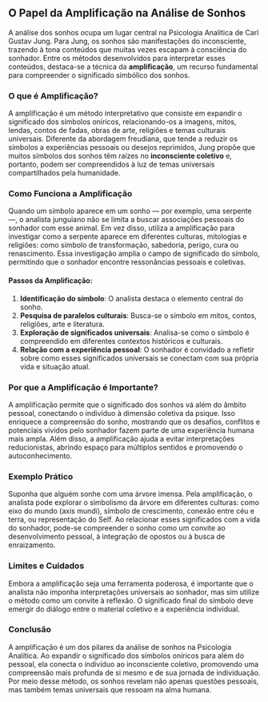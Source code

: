 
## O Papel da Amplificação na Análise de Sonhos

A análise dos sonhos ocupa um lugar central na Psicologia Analítica de Carl Gustav Jung. Para Jung, os sonhos são manifestações do inconsciente, trazendo à tona conteúdos que muitas vezes escapam à consciência do sonhador. Entre os métodos desenvolvidos para interpretar esses conteúdos, destaca-se a técnica da **amplificação**, um recurso fundamental para compreender o significado simbólico dos sonhos.

### O que é Amplificação?

A amplificação é um método interpretativo que consiste em expandir o significado dos símbolos oníricos, relacionando-os a imagens, mitos, lendas, contos de fadas, obras de arte, religiões e temas culturais universais. Diferente da abordagem freudiana, que tende a reduzir os símbolos a experiências pessoais ou desejos reprimidos, Jung propõe que muitos símbolos dos sonhos têm raízes no **inconsciente coletivo** e, portanto, podem ser compreendidos à luz de temas universais compartilhados pela humanidade.

### Como Funciona a Amplificação

Quando um símbolo aparece em um sonho — por exemplo, uma serpente —, o analista junguiano não se limita a buscar associações pessoais do sonhador com esse animal. Em vez disso, utiliza a amplificação para investigar como a serpente aparece em diferentes culturas, mitologias e religiões: como símbolo de transformação, sabedoria, perigo, cura ou renascimento. Essa investigação amplia o campo de significado do símbolo, permitindo que o sonhador encontre ressonâncias pessoais e coletivas.

#### Passos da Amplificação:

1. **Identificação do símbolo**: O analista destaca o elemento central do sonho.
2. **Pesquisa de paralelos culturais**: Busca-se o símbolo em mitos, contos, religiões, arte e literatura.
3. **Exploração de significados universais**: Analisa-se como o símbolo é compreendido em diferentes contextos históricos e culturais.
4. **Relação com a experiência pessoal**: O sonhador é convidado a refletir sobre como esses significados universais se conectam com sua própria vida e situação atual.

### Por que a Amplificação é Importante?

A amplificação permite que o significado dos sonhos vá além do âmbito pessoal, conectando o indivíduo à dimensão coletiva da psique. Isso enriquece a compreensão do sonho, mostrando que os desafios, conflitos e potenciais vividos pelo sonhador fazem parte de uma experiência humana mais ampla. Além disso, a amplificação ajuda a evitar interpretações reducionistas, abrindo espaço para múltiplos sentidos e promovendo o autoconhecimento.

### Exemplo Prático

Suponha que alguém sonhe com uma árvore imensa. Pela amplificação, o analista pode explorar o simbolismo da árvore em diferentes culturas: como eixo do mundo (axis mundi), símbolo de crescimento, conexão entre céu e terra, ou representação do Self. Ao relacionar esses significados com a vida do sonhador, pode-se compreender o sonho como um convite ao desenvolvimento pessoal, à integração de opostos ou à busca de enraizamento.

### Limites e Cuidados

Embora a amplificação seja uma ferramenta poderosa, é importante que o analista não imponha interpretações universais ao sonhador, mas sim utilize o método como um convite à reflexão. O significado final do símbolo deve emergir do diálogo entre o material coletivo e a experiência individual.

### Conclusão

A amplificação é um dos pilares da análise de sonhos na Psicologia Analítica. Ao expandir o significado dos símbolos oníricos para além do pessoal, ela conecta o indivíduo ao inconsciente coletivo, promovendo uma compreensão mais profunda de si mesmo e de sua jornada de individuação. Por meio desse método, os sonhos revelam não apenas questões pessoais, mas também temas universais que ressoam na alma humana.
```
